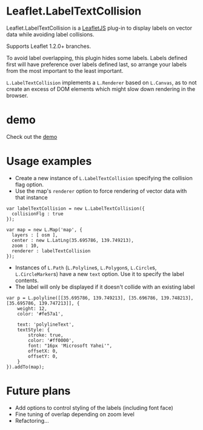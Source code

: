 # Leaflet.LabelTextCollision

Leaflet.LabelTextCollision is a [LeafletJS](http://www.leafletjs.com) plug-in to display labels on vector data while avoiding label collisions.

Supports Leaflet 1.2.0+ branches.

To avoid label overlapping, this plugin hides some labels. Labels defined first will have preference over labels defined last, so arrange your labels from the most important to the least important.

`L.LabelTextCollision` implements a `L.Renderer` based on `L.Canvas`, as to not create an excess of DOM elements which might slow down rendering in the browser.

# demo
Check out the <a href="https://yakitoritabetai.github.io/Leaflet.LabelTextCollision/">demo</a>

# Usage examples

* Create a new instance of `L.LabelTextCollision` specifying the collision flag option.
* Use the map's `renderer` option to force rendering of vector data with that instance

```
var labelTextCollision = new L.LabelTextCollision({
  collisionFlg : true
});

var map = new L.Map('map', {
  layers : [ osm ],
  center : new L.LatLng(35.695786, 139.749213),
  zoom : 10,
  renderer : labelTextCollision
});
```

* Instances of `L.Path` (`L.Polyline`s, `L.Polygon`s, `L.Circle`s, `L.CircleMarker`s) have a new `text` option. Use it to specify the label contents.
* The label will only be displayed if it doesn't collide with an existing label

```
var p = L.polyline([[35.695786, 139.749213], [35.696786, 139.748213], [35.695786, 139.747213]], {
    weight: 12,
    color: '#fe57a1',

    text: 'polylineText',
    textStyle: {
        stroke: true,
        color: '#ff0000',
        font: "16px 'Microsoft Yahei'",
        offsetX: 0,
        offsetY: 0,
    }
}).addTo(map);
```

# Future plans
* Add options to control styling of the labels (including font face)
* Fine tuning of overlap depending on zoom level
* Refactoring...

 